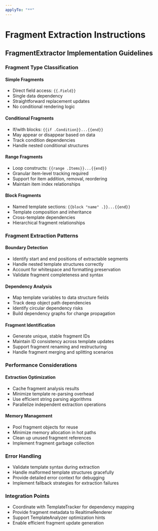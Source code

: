 ```yaml
---
applyTo: "**"
---
```


# Fragment Extraction Instructions

## FragmentExtractor Implementation Guidelines

### Fragment Type Classification

#### Simple Fragments

- Direct field access: `{{.Field}}`
- Single data dependency
- Straightforward replacement updates
- No conditional rendering logic

#### Conditional Fragments

- If/with blocks: `{{if .Condition}}...{{end}}`
- May appear or disappear based on data
- Track condition dependencies
- Handle nested conditional structures

#### Range Fragments

- Loop constructs: `{{range .Items}}...{{end}}`
- Granular item-level tracking required
- Support for item addition, removal, reordering
- Maintain item index relationships

#### Block Fragments

- Named template sections: `{{block "name" .}}...{{end}}`
- Template composition and inheritance
- Cross-template dependencies
- Hierarchical fragment relationships

### Fragment Extraction Patterns

#### Boundary Detection

- Identify start and end positions of extractable segments
- Handle nested template structures correctly
- Account for whitespace and formatting preservation
- Validate fragment completeness and syntax

#### Dependency Analysis

- Map template variables to data structure fields
- Track deep object path dependencies
- Identify circular dependency risks
- Build dependency graphs for change propagation

#### Fragment Identification

- Generate unique, stable fragment IDs
- Maintain ID consistency across template updates
- Support fragment renaming and restructuring
- Handle fragment merging and splitting scenarios

### Performance Considerations

#### Extraction Optimization

- Cache fragment analysis results
- Minimize template re-parsing overhead
- Use efficient string parsing algorithms
- Parallelize independent extraction operations

#### Memory Management

- Pool fragment objects for reuse
- Minimize memory allocation in hot paths
- Clean up unused fragment references
- Implement fragment garbage collection

### Error Handling

- Validate template syntax during extraction
- Handle malformed template structures gracefully
- Provide detailed error context for debugging
- Implement fallback strategies for extraction failures

### Integration Points

- Coordinate with TemplateTracker for dependency mapping
- Provide fragment metadata to RealtimeRenderer
- Support TemplateAnalyzer optimization hints
- Enable efficient fragment update generation
